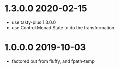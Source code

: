 1.3.0.0 2020-02-15
==================
- use tasty-plus 1.3.0.0
- use Control.Monad.State to do the transformation

1.0.0.0 2019-10-03
==================
- factored out from fluffy, and fpath-temp
